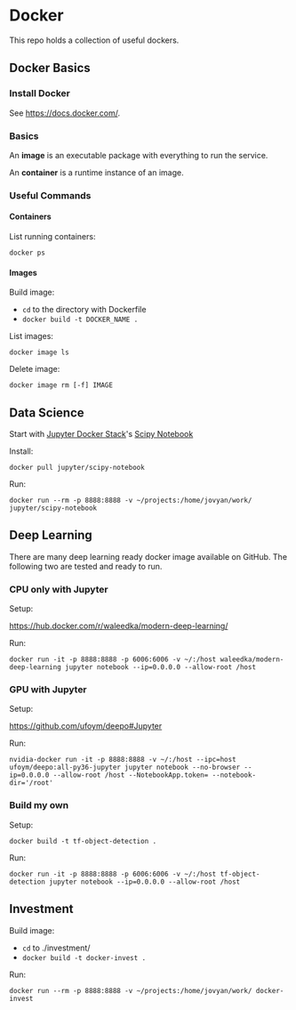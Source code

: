 # Docker
This repo holds a collection of useful dockers.

## Docker Basics
### Install Docker
See https://docs.docker.com/.

### Basics
An __image__ is an executable package with everything to run the service.

An __container__ is a runtime instance of an image.

### Useful Commands
#### Containers
List running containers:

`docker ps`

#### Images
Build image:
- `cd` to the directory with Dockerfile
- `docker build -t DOCKER_NAME .`

List images:

`docker image ls`

Delete image:

`docker image rm [-f] IMAGE`

## Data Science
Start with [Jupyter Docker Stack](https://jupyter-docker-stacks.readthedocs.io/en/latest/using/selecting.html#jupyter-scipy-notebook)'s [Scipy Notebook](https://hub.docker.com/r/jupyter/scipy-notebook/)

Install:

`docker pull jupyter/scipy-notebook`

Run:

`docker run --rm -p 8888:8888 -v ~/projects:/home/jovyan/work/ jupyter/scipy-notebook`


## Deep Learning
There are many deep learning ready docker image available on GitHub. The following two are tested and ready to run.

### CPU only with Jupyter
Setup:

https://hub.docker.com/r/waleedka/modern-deep-learning/

Run:

`docker run -it -p 8888:8888 -p 6006:6006 -v ~/:/host waleedka/modern-deep-learning jupyter notebook --ip=0.0.0.0 --allow-root /host`

### GPU with Jupyter
Setup:

https://github.com/ufoym/deepo#Jupyter

Run:

`nvidia-docker run -it -p 8888:8888 -v ~/:/host --ipc=host ufoym/deepo:all-py36-jupyter jupyter notebook --no-browser --ip=0.0.0.0 --allow-root /host --NotebookApp.token= --notebook-dir='/root'`

### Build my own
Setup:

`docker build -t tf-object-detection .`

Run:

`docker run -it -p 8888:8888 -p 6006:6006 -v ~/:/host tf-object-detection jupyter notebook --ip=0.0.0.0 --allow-root /host`


## Investment
Build image:
- `cd` to ./investment/
- `docker build -t docker-invest .`

Run:

`docker run --rm -p 8888:8888 -v ~/projects:/home/jovyan/work/ docker-invest`
